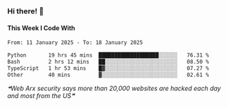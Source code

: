 ### Hi there! 👋

#### This Week I Code With
<!--START_SECTION:waka-->

```txt
From: 11 January 2025 - To: 18 January 2025

Python       19 hrs 45 mins  ███████████████████░░░░░░   76.31 %
Bash         2 hrs 12 mins   ██░░░░░░░░░░░░░░░░░░░░░░░   08.50 %
TypeScript   1 hr 53 mins    █▓░░░░░░░░░░░░░░░░░░░░░░░   07.27 %
Other        40 mins         ▓░░░░░░░░░░░░░░░░░░░░░░░░   02.61 %
```

<!--END_SECTION:waka-->

<!--STARTS_HERE_QUOTE_README-->
<i>❝Web Arx security says more than 20,000 websites are hacked each day and most from the US❞</i>
<!--ENDS_HERE_QUOTE_README-->
